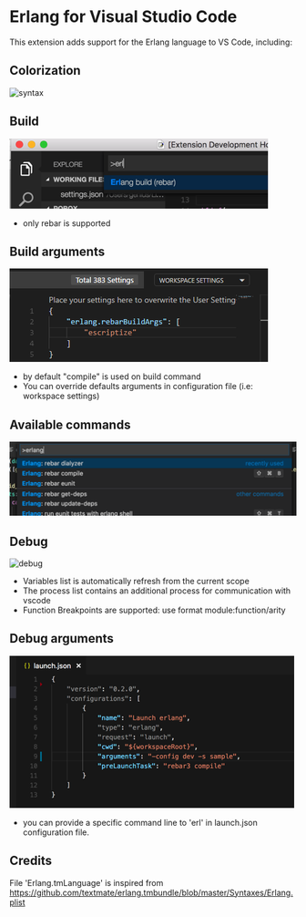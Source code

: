 # Erlang for Visual Studio Code
This extension adds support for the Erlang language to VS Code, including:

## Colorization
![syntax](images/vscode-erlang-syntax.png)

## Build
![build](images/vscode-erlang-build.png)
- only rebar is supported

## Build arguments
![build](images/vscode-erlang-build-args.png)

- by default "compile" is used on build command
- You can override defaults arguments in configuration file (i.e: workspace settings) 

## Available commands
![commands](images/vscode-erlang-commands.png)

## Debug
![debug](images/vscode-erlang-debug.png)
- Variables list is automatically refresh from the current scope
- The process list contains an additional process for communication with vscode
- Function Breakpoints are supported: use format module:function/arity

## Debug arguments  
![debug1](images/vscode-erlang-debug-args.png)
- you can provide a specific command line to 'erl' in launch.json configuration file.


## Credits
File 'Erlang.tmLanguage' is inspired from https://github.com/textmate/erlang.tmbundle/blob/master/Syntaxes/Erlang.plist
